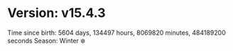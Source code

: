 # Version: v15.4.3
Time since birth: 5604 days, 134497 hours, 8069820 minutes, 484189200 seconds
Season: Winter ❄️
